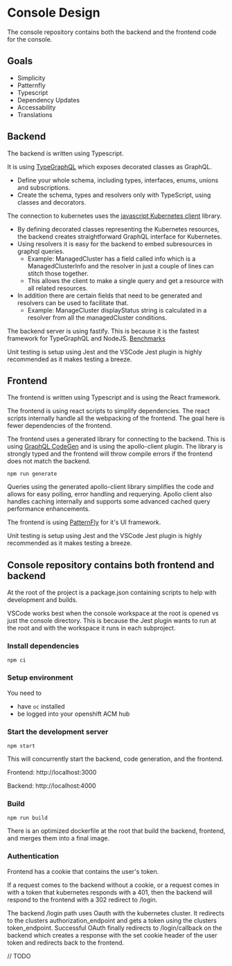 # Console Design

The console repository contains both the backend and the frontend code for the console.

## Goals

- Simplicity
- Patternfly
- Typescript
- Dependency Updates
- Accessability
- Translations

## Backend

The backend is written using Typescript.

It is using [TypeGraphQL](https://typegraphql.com/) which exposes decorated classes as GraphQL.

- Define your whole schema, including types, interfaces, enums, unions and subscriptions.
- Create the schema, types and resolvers only with TypeScript, using classes and decorators.

The connection to kubernetes uses the [javascript Kubernetes client](https://github.com/kubernetes-client/javascript) library.

- By defining decorated classes representing the Kubernetes resources, the backend creates straightforward GraphQL interface for Kubernetes.
- Using resolvers it is easy for the backend to embed subresources in graphql queries.
  - Example: ManagedCluster has a field called info which is a ManagedClusterInfo and the resolver in just a couple of lines can stitch those together.
  - This allows the client to make a single query and get a resource with all related resources.
- In addition there are certain fields that need to be generated and resolvers can be used to facilitate that.
  - Example: ManageCluster displayStatus string is calculated in a resolver from all the managedCluster conditions.

The backend server is using fastify. This is because it is the fastest framework for TypeGraphQL and NodeJS. [Benchmarks](https://github.com/benawad/node-graphql-benchmarks)

Unit testing is setup using Jest and the VSCode Jest plugin is highly recommended as it makes testing a breeze.

## Frontend

The frontend is written using Typescript and is using the React framework.

The frontend is using react scripts to simplify dependencies. The react scripts internally handle all the webpacking of the frontend. The goal here is fewer dependencies of the frontend.

The frontend uses a generated library for connecting to the backend. This is using [GraphQL CodeGen](https://graphql-code-generator.com/) and is using the apollo-client plugin.  The library is strongly typed and the frontend will throw compile errors if the frontend does not match the backend.

```
npm run generate
```

Queries using the generated apollo-client library simplifies the code and allows for easy polling, error handling and requerying. Apollo client also handles caching internally and supports some advanced cached query performance enhancements.

The frontend is using [PatternFly](https://www.patternfly.org/) for it's UI framework.

Unit testing is setup using Jest and the VSCode Jest plugin is highly recommended as it makes testing a breeze.

## Console repository contains both frontend and backend

At the root of the project is a package.json containing scripts to help with development and builds.

VSCode works best when the console workspace at the root is opened vs just the console directory.
This is because the Jest plugin wants to run at the root and with the workspace it runs in each subproject.

### Install dependencies

```
npm ci
```

### Setup environment

You need to

- have `oc` installed
- be logged into your openshift ACM hub

### Start the development server

```
npm start
```

This will concurrently start the backend, code generation, and the frontend.

Frontend: http://localhost:3000

Backend: http://localhost:4000

### Build

```
npm run build
```

There is an optimized dockerfile at the root that build the backend, frontend, and merges them into a final image.

### Authentication

Frontend has a cookie that contains the user's token.

If a request comes to the backend without a cookie, or a request comes in with a token that kubernetes responds with a 401, then the backend will respond to the frontend with a 302 redirect to /login.

The backend /login path uses Oauth with the kubernetes cluster. It redirects to the clusters authorization_endpoint and gets a token using the clusters token_endpoint. Successful OAuth finally redirects to /login/callback on the backend which creates a response with the set cookie header of the user token and redirects back to the frontend.


// TODO